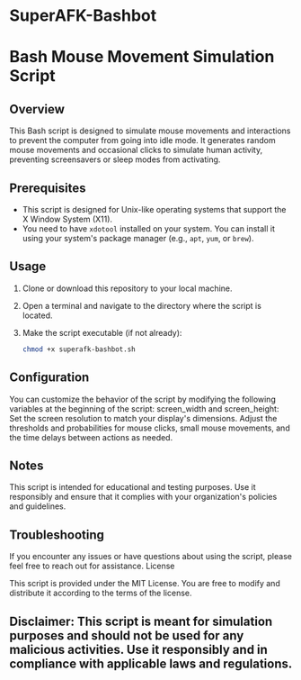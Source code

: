 # SuperAFK-Bashbot 
# Bash Mouse Movement Simulation Script

## Overview
This Bash script is designed to simulate mouse movements and interactions to prevent the computer from going into idle mode. It generates random mouse movements and occasional clicks to simulate human activity, preventing screensavers or sleep modes from activating.

## Prerequisites
- This script is designed for Unix-like operating systems that support the X Window System (X11).
- You need to have `xdotool` installed on your system. You can install it using your system's package manager (e.g., `apt`, `yum`, or `brew`).

## Usage
1. Clone or download this repository to your local machine.

2. Open a terminal and navigate to the directory where the script is located.

3. Make the script executable (if not already):
   ```bash
   chmod +x superafk-bashbot.sh

## Configuration

You can customize the behavior of the script by modifying the following variables at the beginning of the script:
screen_width and screen_height: Set the screen resolution to match your display's dimensions.
Adjust the thresholds and probabilities for mouse clicks, small mouse movements, and the time delays between actions as needed.

## Notes

This script is intended for educational and testing purposes. Use it responsibly and ensure that it complies with your organization's policies and guidelines.

## Troubleshooting

If you encounter any issues or have questions about using the script, please feel free to reach out for assistance.
License

This script is provided under the MIT License. You are free to modify and distribute it according to the terms of the license.

## Disclaimer: This script is meant for simulation purposes and should not be used for any malicious activities. Use it responsibly and in compliance with applicable laws and regulations.
